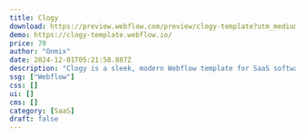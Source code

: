 ```yaml
---
title: Clogy
download: https://preview.webflow.com/preview/clogy-template?utm_medium=preview_link&utm_source=designer&utm_content=clogy-template&preview=bd02749125c64d1780255e5bd36c59fe&locale=en&workflow=preview
demo: https://clogy-template.webflow.io/
price: 79
author: "Onmix"
date: 2024-12-01T05:21:58.887Z
description: "Clogy is a sleek, modern Webflow template for SaaS software and mobile app startups. Ideal for app landing pages, SaaS agencies, and mobile app websites, it blends elegance with functionality."
ssg: ["Webflow"]
css: []
ui: []
cms: []
category: [SaaS]
draft: false
---
```

